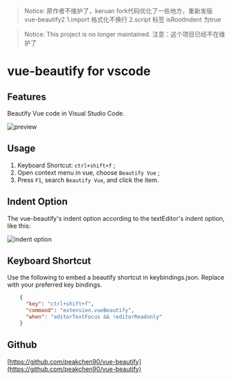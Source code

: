 
> Notice: 原作者不维护了，keruan fork代码优化了一些地方，重新发版vue-beautify2
1.import 格式化不换行
2.script 标签 isRootIndent 为true


> Notice: This project is no longer maintained. 注意：这个项目已经不在维护了



# vue-beautify for vscode

## Features

Beautify Vue code in Visual Studio Code.

![preview](source/preview.gif)

## Usage

1. Keyboard Shortcut: `ctrl+shift+f` ;
2. Open context menu in vue, choose `Beautify Vue` ;
3. Press `F1`, search `Beautify Vue`, and click the item.

## Indent Option

The vue-beautify's indent option according to the textEditor's indent option, like this: 

![indent option](source/indent-option.png)

## Keyboard Shortcut

Use the following to embed a beautify shortcut in keybindings.json. Replace with your preferred key bindings.

```json
    {
      "key": "ctrl+shift+f",          
      "command": "extension.vueBeautify",
      "when": "editorTextFocus && !editorReadonly" 
    }
```

## Github
[https://github.com/peakchen90/vue-beautify](https://github.com/peakchen90/vue-beautify)
